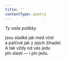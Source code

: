 ```yaml
---
title: ''
contentType: poetry
---
```


<section>

_Ty vaše polibky_

jsou sladké jak med včel  
a palčivé jak z jejich žihadel.  
A tak vždy od vás jedu  
pln slasti — i pln jedu.

</section>
